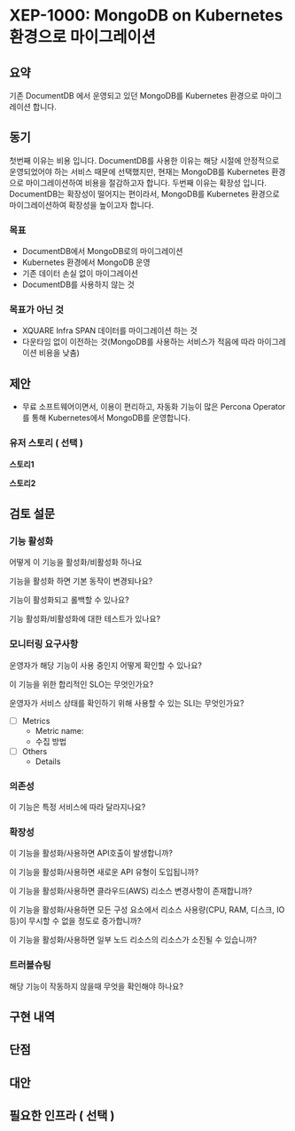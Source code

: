 # XEP-1000: MongoDB on Kubernetes 환경으로 마이그레이션


## 요약
기존 DocumentDB 에서 운영되고 있던 MongoDB를 Kubernetes 환경으로 마이그레이션 합니다.

## 동기
첫번째 이유는 비용 입니다. DocumentDB를 사용한 이유는 해당 시절에 안정적으로 운영되었어야 하는 서비스 때문에 선택했지만, 현재는 MongoDB를 Kubernetes 환경으로 마이그레이션하여 비용을 절감하고자 합니다.
두번째 이유는 확장성 입니다. DocumentDB는 확장성이 떨어지는 편이라서, MongoDB를 Kubernetes 환경으로 마이그레이션하여 확장성을 높이고자 합니다.

### 목표
- DocumentDB에서 MongoDB로의 마이그레이션
- Kubernetes 환경에서 MongoDB 운영
- 기존 데이터 손실 없이 마이그레이션
- DocumentDB를 사용하지 않는 것

### 목표가 아닌 것
- XQUARE Infra SPAN 데이터를 마이그레이션 하는 것
- 다운타임 없이 이전하는 것(MongoDB를 사용하는 서비스가 적음에 따라 마이그레이션 비용을 낮춤)

## 제안
- 무료 소프트웨어이면서, 이용이 편리하고, 자동화 기능이 많은 Percona Operator를 통해 Kubernetes에서 MongoDB를 운영합니다.

### 유저 스토리 ( 선택 )

**스토리1**

**스토리2**

## 검토 설문


### 기능 활성화

어떻게 이 기능을 활성화/비활성화 하나요

기능을 활성화 하면 기본 동작이 변경되나요?

기능이 활성화되고 롤백할 수 있나요?

기능 활성화/비활성화에 대한 테스트가 있나요?

### 모니터링 요구사항

운영자가 해당 기능이 사용 중인지 어떻게 확인할 수 있나요?

이 기능을 위한 합리적인 SLO는 무엇인가요?

운영자가 서비스 상태를 확인하기 위해 사용할 수 있는 SLI는 무엇인가요?

- [ ]  Metrics
    - Metric name:
    - 수집 방법
- [ ]  Others
    - Details

### 의존성

이 기능은 특정 서비스에 따라 달라지나요?

### 확장성

이 기능을 활성화/사용하면 API호출이 발생합니까?

이 기능을 활성화/사용하면 새로운 API 유형이 도입됩니까?

이 기능을 활성화/사용하면 클라우드(AWS) 리소스 변경사항이 존재합니까?

이 기능을 활성화/사용하면 모든 구성 요소에서 리소스 사용량(CPU, RAM, 디스크, IO 등)이 무시할 수 없을 정도로 증가합니까?

이 기능을 활성화/사용하면 일부 노드 리소스의 리소스가 소진될 수 있습니까?

### 트러블슈팅

해당 기능이 작동하지 않을때 무엇을 확인해야 하나요?

## 구현 내역


## 단점


## 대안


## 필요한 인프라 ( 선택 )
